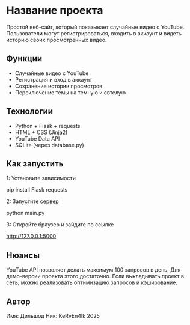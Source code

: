 # Название проекта

Простой веб-сайт, который показывает случайные видео с YouTube. Пользователи могут регистрироваться, входить в аккаунт и видеть историю своих просмотренных видео.

## Функции

- Случайные видео с YouTube
- Регистрация и вход в аккаунт
- Сохранение истории просмотров
- Переключение темы на темную и свтелую

## Технологии

- Python + Flask + requests
- HTML + CSS (Jinja2)
- YouTube Data API
- SQLite (через database.py)

## Как запустить

1: Установите зависимости

pip install Flask requests

2: Запустите сервер

python main.py

3: Откройте браузер и зайдите по ссылке

http://127.0.0.1:5000

## Нюансы 

YouTube API позволяет делать максимум 100 запросов в день. Для демо-версии проекта этого достаточно.
Если выкладывать проект в сеть, можно реализовать оптимизацию запросов и кэширование. 

## Автор

Имя: Дильшод
Ник: KeRvEn4Ik
2025